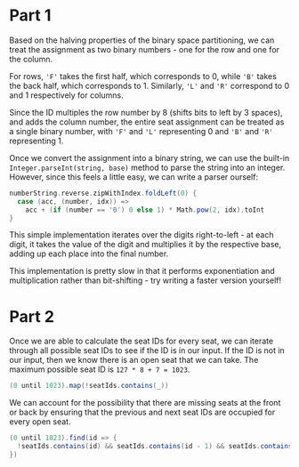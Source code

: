 # Part 1

Based on the halving properties of the binary space partitioning, we can treat
the assignment as two binary numbers - one for the row and one for the column.

For rows, `'F'` takes the first half, which corresponds to 0, while `'B'` takes
the back half, which corresponds to 1. Similarly, `'L'` and `'R'` correspond to
0 and 1 respectively for columns.

Since the ID multiples the row number by 8 (shifts bits to left by 3 spaces),
and adds the column number, the entire seat assignment can be treated as a
single binary number, with `'F'` and `'L'` representing 0 and `'B'` and `'R'`
representing 1.

Once we convert the assignment into a binary string, we can use the built-in
`Integer.parseInt(string, base)` method to parse the string into an integer.
However, since this feels a little easy, we can write a parser ourself:

```scala
numberString.reverse.zipWithIndex.foldLeft(0) {
  case (acc, (number, idx)) =>
    acc + (if (number == '0') 0 else 1) * Math.pow(2, idx).toInt
}
```

This simple implementation iterates over the digits right-to-left - at each
digit, it takes the value of the digit and multiplies it by the respective base,
adding up each place into the final number.

This implementation is pretty slow in that it performs exponentiation and
multiplication rather than bit-shifting - try writing a faster version yourself!

# Part 2

Once we are able to calculate the seat IDs for every seat, we can iterate
through all possible seat IDs to see if the ID is in our input. If the ID is not
in our input, then we know there is an open seat that we can take. The maximum
possible seat ID is `127 * 8 + 7 = 1023`.

```scala
(0 until 1023).map(!seatIds.contains(_))
```

We can account for the possibility that there are missing seats at the front or
back by ensuring that the previous and next seat IDs are occupied for every open
seat.

```scala
(0 until 1023).find(id => {
  !seatIds.contains(id) && seatIds.contains(id - 1) && seatIds.contains(id + 1)
})
```
